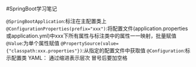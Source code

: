 #SpringBoot学习笔记  

`@SpringBootApplication`:标注在主配置类上  
`@ConfigurationProperties(prefix="xxx")`:将配置文件(application.properties或application.yml)中xxx下所有属性与标注类中的属性一一映射，批量赋值
`@Value`:为单个属性赋值
`@PropertySource(value={"classpath:xxx.properties"})`:从指定的配置文件中获取值
`@Configuration`:标示配置类
YAML：
通过缩进表示层次
冒号后要加空格